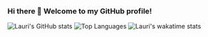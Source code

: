 ### Hi there 👋 Welcome to my GitHub profile!
![Lauri's GitHub stats](https://github-readme-stats.vercel.app/api?username=LauriLepik&count_private=true&show_icons=true&theme=tokyonight)
![Top Languages](https://github-readme-stats.vercel.app/api/top-langs/?username=LauriLepik)
![Lauri's wakatime stats](https://github-readme-stats.vercel.app/api/wakatime?username=LauriLepik)

<!--
**LauriLepik/LauriLepik** is a ✨ _special_ ✨ repository because its `README.md` (this file) appears on your GitHub profile.

Here are some ideas to get you started:

- 🔭 I’m currently working on ...
- 🌱 I’m currently learning ...
- 👯 I’m looking to collaborate on ...
- 🤔 I’m looking for help with ...
- 💬 Ask me about ...
- 📫 How to reach me: ...
- 😄 Pronouns: ...
- ⚡ Fun fact: ...
-->
